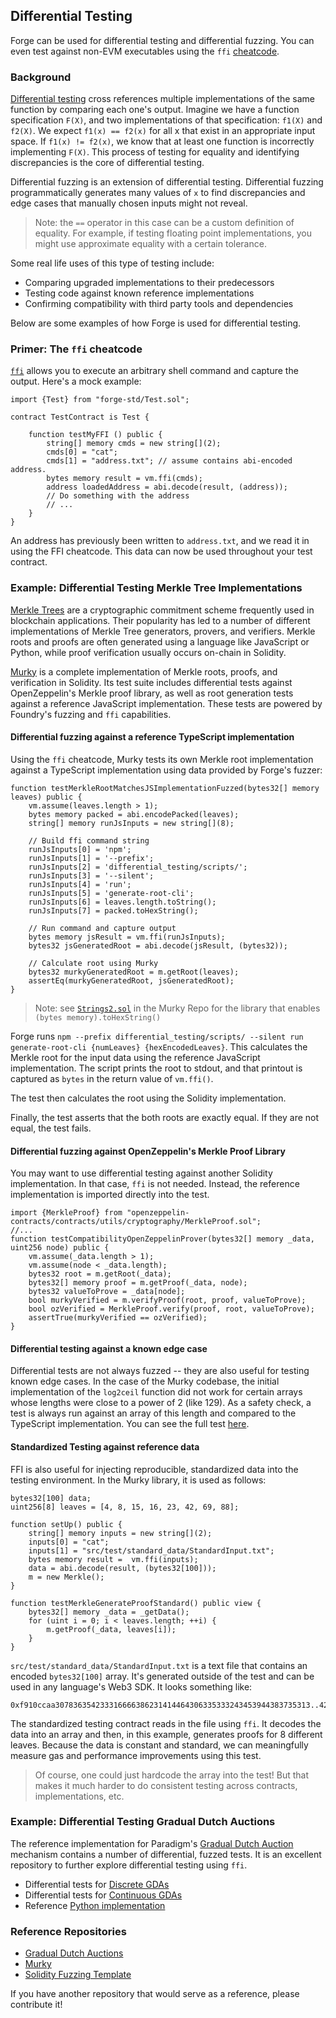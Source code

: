 ## Differential Testing

Forge can be used for differential testing and differential fuzzing. You can even test against non-EVM executables using the `ffi` [cheatcode](../cheatcodes/ffi.md).

### Background

[Differential testing](https://en.wikipedia.org/wiki/Differential_testing) cross references multiple implementations of the same function by comparing each one's output. Imagine we have a function specification `F(X)`, and two implementations of that specification: `f1(X)` and `f2(X)`. We expect `f1(x) == f2(x)` for all x that exist in an appropriate input space. If `f1(x) != f2(x)`, we know that at least one function is incorrectly implementing `F(X)`. This process of testing for equality and identifying discrepancies is the core of differential testing.

Differential fuzzing is an extension of differential testing. Differential fuzzing programmatically generates many values of `x` to find discrepancies and edge cases that manually chosen inputs might not reveal.

> Note: the `==` operator in this case can be a custom definition of equality. For example, if testing floating point implementations, you might use approximate equality with a certain tolerance.

Some real life uses of this type of testing include:

- Comparing upgraded implementations to their predecessors
- Testing code against known reference implementations
- Confirming compatibility with third party tools and dependencies

Below are some examples of how Forge is used for differential testing.

### Primer: The `ffi` cheatcode

[`ffi`](../cheatcodes/ffi.md) allows you to execute an arbitrary shell command and capture the output. Here's a mock example:

```solidity
import {Test} from "forge-std/Test.sol";

contract TestContract is Test {

    function testMyFFI () public {
        string[] memory cmds = new string[](2);
        cmds[0] = "cat";
        cmds[1] = "address.txt"; // assume contains abi-encoded address.
        bytes memory result = vm.ffi(cmds);
        address loadedAddress = abi.decode(result, (address));
        // Do something with the address
        // ...
    }
}
```

An address has previously been written to `address.txt`, and we read it in using the FFI cheatcode. This data can now be used throughout your test contract.

### Example: Differential Testing Merkle Tree Implementations

[Merkle Trees](https://en.wikipedia.org/wiki/Merkle_tree) are a cryptographic commitment scheme frequently used in blockchain applications. Their popularity has led to a number of different implementations of Merkle Tree generators, provers, and verifiers. Merkle roots and proofs are often generated using a language like JavaScript or Python, while proof verification usually occurs on-chain in Solidity.

[Murky](https://github.com/dmfxyz/murky) is a complete implementation of Merkle roots, proofs, and verification in Solidity. Its test suite includes differential tests against OpenZeppelin's Merkle proof library, as well as root generation tests against a reference JavaScript implementation. These tests are powered by Foundry's fuzzing and `ffi` capabilities.

#### Differential fuzzing against a reference TypeScript implementation

Using the `ffi` cheatcode, Murky tests its own Merkle root implementation against a TypeScript implementation using data provided by Forge's fuzzer:

```solidity
function testMerkleRootMatchesJSImplementationFuzzed(bytes32[] memory leaves) public {
    vm.assume(leaves.length > 1);
    bytes memory packed = abi.encodePacked(leaves);
    string[] memory runJsInputs = new string[](8);

    // Build ffi command string
    runJsInputs[0] = 'npm';
    runJsInputs[1] = '--prefix';
    runJsInputs[2] = 'differential_testing/scripts/';
    runJsInputs[3] = '--silent';
    runJsInputs[4] = 'run';
    runJsInputs[5] = 'generate-root-cli';
    runJsInputs[6] = leaves.length.toString();
    runJsInputs[7] = packed.toHexString();

    // Run command and capture output
    bytes memory jsResult = vm.ffi(runJsInputs);
    bytes32 jsGeneratedRoot = abi.decode(jsResult, (bytes32));

    // Calculate root using Murky
    bytes32 murkyGeneratedRoot = m.getRoot(leaves);
    assertEq(murkyGeneratedRoot, jsGeneratedRoot);
}
```

> Note: see [`Strings2.sol`](https://github.com/dmfxyz/murky/blob/main/differential_testing/test/utils/Strings2.sol) in the Murky Repo for the library that enables `(bytes memory).toHexString()`

Forge runs `npm --prefix differential_testing/scripts/ --silent run generate-root-cli {numLeaves} {hexEncodedLeaves}`. This calculates the Merkle root for the input data using the reference JavaScript implementation. The script prints the root to stdout, and that printout is captured as `bytes` in the return value of `vm.ffi()`.

The test then calculates the root using the Solidity implementation.

Finally, the test asserts that the both roots are exactly equal. If they are not equal, the test fails.

#### Differential fuzzing against OpenZeppelin's Merkle Proof Library

You may want to use differential testing against another Solidity implementation. In that case, `ffi` is not needed. Instead, the reference implementation is imported directly into the test.

```solidity
import {MerkleProof} from "openzeppelin-contracts/contracts/utils/cryptography/MerkleProof.sol";
//...
function testCompatibilityOpenZeppelinProver(bytes32[] memory _data, uint256 node) public {
    vm.assume(_data.length > 1);
    vm.assume(node < _data.length);
    bytes32 root = m.getRoot(_data);
    bytes32[] memory proof = m.getProof(_data, node);
    bytes32 valueToProve = _data[node];
    bool murkyVerified = m.verifyProof(root, proof, valueToProve);
    bool ozVerified = MerkleProof.verify(proof, root, valueToProve);
    assertTrue(murkyVerified == ozVerified);
}
```

#### Differential testing against a known edge case

Differential tests are not always fuzzed -- they are also useful for testing known edge cases. In the case of the Murky codebase, the initial implementation of the `log2ceil` function did not work for certain arrays whose lengths were close to a power of 2 (like 129). As a safety check, a test is always run against an array of this length and compared to the TypeScript implementation. You can see the full test [here](https://github.com/dmfxyz/murky/blob/main/differential_testing/test/DifferentialTests.t.sol#L21).

#### Standardized Testing against reference data

FFI is also useful for injecting reproducible, standardized data into the testing environment. In the Murky library, it is used as follows:

```solidity
bytes32[100] data;
uint256[8] leaves = [4, 8, 15, 16, 23, 42, 69, 88];

function setUp() public {
    string[] memory inputs = new string[](2);
    inputs[0] = "cat";
    inputs[1] = "src/test/standard_data/StandardInput.txt";
    bytes memory result =  vm.ffi(inputs);
    data = abi.decode(result, (bytes32[100]));
    m = new Merkle();
}

function testMerkleGenerateProofStandard() public view {
    bytes32[] memory _data = _getData();
    for (uint i = 0; i < leaves.length; ++i) {
        m.getProof(_data, leaves[i]);
    }
}
```

`src/test/standard_data/StandardInput.txt` is a text file that contains an encoded `bytes32[100]` array. It's generated outside of the test and can be used in any language's Web3 SDK. It looks something like:

```ignore
0xf910ccaa307836354233316666386231414464306335333243453944383735313..423532
```

The standardized testing contract reads in the file using `ffi`. It decodes the data into an array and then, in this example, generates proofs for 8 different leaves. Because the data is constant and standard, we can meaningfully measure gas and performance improvements using this test.

> Of course, one could just hardcode the array into the test! But that makes it much harder to do consistent testing across contracts, implementations, etc.

### Example: Differential Testing Gradual Dutch Auctions

The reference implementation for Paradigm's [Gradual Dutch Auction](https://www.paradigm.xyz/2022/04/gda) mechanism contains a number of differential, fuzzed tests. It is an excellent repository to further explore differential testing using `ffi`.

- Differential tests for [Discrete GDAs](https://github.com/FrankieIsLost/gradual-dutch-auction/blob/master/src/test/DiscreteGDA.t.sol#L78)
- Differential tests for [Continuous GDAs](https://github.com/FrankieIsLost/gradual-dutch-auction/blob/master/src/test/ContinuousGDA.t.sol#L89)
- Reference [Python implementation](https://github.com/FrankieIsLost/gradual-dutch-auction/blob/master/analysis/compute_price.py)

### Reference Repositories

- [Gradual Dutch Auctions](https://github.com/FrankieIsLost/gradual-dutch-auction)
- [Murky](https://www.github.com/dmfxyz/murky)
- [Solidity Fuzzing Template](https://github.com/patrickd-/solidity-fuzzing-boilerplate)

If you have another repository that would serve as a reference, please contribute it!
